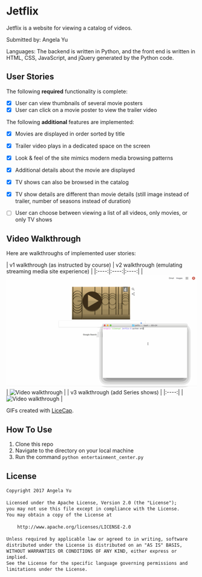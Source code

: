 # Jetflix

Jetflix is a website for viewing a catalog of videos.

Submitted by: Angela Yu

Languages: The backend is written in Python, and the front end is written in HTML, CSS, JavaScript, and jQuery generated by the Python code.

## User Stories

The following **required** functionality is complete:

* [x] User can view thumbnails of several movie posters
* [x] User can click on a movie poster to view the trailer video

The following **additional** features are implemented:
* [x] Movies are displayed in order sorted by title
* [X] Trailer video plays in a dedicated space on the screen
* [x] Look & feel of the site mimics modern media browsing patterns
* [x] Additional details about the movie are displayed
* [x] TV shows can also be browsed in the catalog
* [x] TV show details are different than movie details (still image instead of trailer, number of seasons instead of duration)
* [ ] User can choose between viewing a list of all videos, only movies, or only TV shows


## Video Walkthrough 

Here are walkthroughs of implemented user stories:

| v1 walkthrough (as instructed by course) | v2 walkthrough (emulating streaming media site experience) |
|:----:|:----:|:----:|
| ![Video walkthrough](anim_jetflix_v1.gif) | ![Video walkthrough](anim_jetflix_v2.gif) |
| v3 walkthrough (add Series shows) |
|:----:|
| ![Video walkthrough](anim_jetflix_v3.gif) |


GIFs created with [LiceCap](http://www.cockos.com/licecap/).

## How To Use

1. Clone this repo
2. Navigate to the directory on your local machine
3. Run the command `python entertainment_center.py`


## License

    Copyright 2017 Angela Yu

    Licensed under the Apache License, Version 2.0 (the "License");
    you may not use this file except in compliance with the License.
    You may obtain a copy of the License at

        http://www.apache.org/licenses/LICENSE-2.0

    Unless required by applicable law or agreed to in writing, software
    distributed under the License is distributed on an "AS IS" BASIS,
    WITHOUT WARRANTIES OR CONDITIONS OF ANY KIND, either express or implied.
    See the License for the specific language governing permissions and
    limitations under the License.